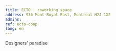 ```yaml
---
title: ECTO | coworking space
address: 936 Mont-Royal East, Montreal H2J 1X2
admins:
ref: ecto-coop
lang: en
---
```

Designers' paradise
